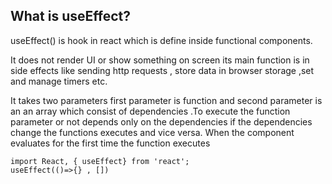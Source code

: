 ## What is useEffect?
useEffect() is hook in react which is define inside functional components.

It does not render UI or show something on screen its main function is in side effects like sending http requests , store data in browser storage ,set and manage timers etc.

 It takes two parameters first parameter is function and second parameter is an an array which consist of dependencies .To execute the function parameter or not depends only on the dependencies if the dependencies change the functions executes and vice versa.
 When the component evaluates for the first time the function executes
```
import React, { useEffect} from 'react';
useEffect(()=>{} , [])
```
